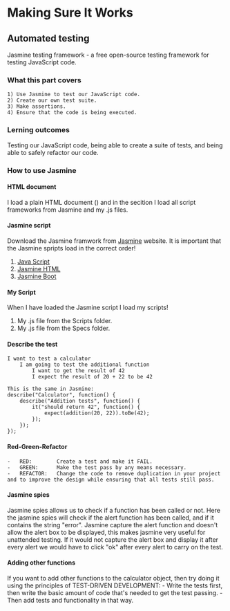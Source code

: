 # Making Sure It Works

## Automated testing

Jasmine testing framework - a free open-source testing framework for testing JavaScript code.

### What this part covers

    1) Use Jasmine to test our JavaScript code.
    2) Create our own test suite.
    3) Make assertions.
    4) Ensure that the code is being executed.

### Lerning outcomes

Testing our JavaScript code, being able to create a suite of tests, and being able to safely refactor our code.

### How to use Jasmine

#### HTML document

I load a plain HTML document (<!DOCTYPE html>) and in the <head> secition I load all script frameworks from Jasmine and my .js files.

#### Jasmine script

Download the Jasmine framwork from [Jasmine](https://cdnjs.com/libraries/jasmine) website. It is important that the Jasmine spripts load in the correct order!

1) [Java Script](https://cdnjs.cloudflare.com/ajax/libs/jasmine/3.4.0/jasmine.js)
2) [Jasmine HTML](https://cdnjs.cloudflare.com/ajax/libs/jasmine/3.4.0/jasmine-html.js)
3) [Jasmine Boot](https://cdnjs.cloudflare.com/ajax/libs/jasmine/3.4.0/jasmine-html.js)

#### My Script

When I have loaded the Jasmine script I load my scripts!

1) My .js file from the Scripts folder.
2) My .js file from the Specs folder.

#### Describe the test

    I want to test a calculator
        I am going to test the additional function
            I want to get the result of 42
            I expect the result of 20 + 22 to be 42

    This is the same in Jasmine:
    describe("Calculator", function() {
        describe("Addition tests", function() {
            it("should return 42", function() {
                expect(addition(20, 22)).toBe(42);
            });
        });
    });

#### Red-Green-Refactor

    -   RED:        Create a test and make it FAIL.
    -   GREEN:      Make the test pass by any means necessary.
    -   REFACTOR:   Change the code to remove duplication in your project and to improve the design while ensuring that all tests still pass.

#### Jasmine spies

Jasmine spies allows us to check if a function has been called or not. Here the jasmine spies will check if the alert function has been called, and if it contains the string "error".
Jasmine capture the alert function and doesn't allow the alert box to be displayed, this makes jasmine very useful for unattended testing. If it would not capture the alert box and display it after every alert we would have to click "ok" after every alert to carry on the test.

#### Adding other functions

If you want to add other functions to the calculator object, then try doing it using the principles of TEST-DRIVEN DEVELOPMENT:
    -   Write the tests first, then write the basic amount of code that's needed to get the test passing.
    -   Then add tests and functionality in that way.